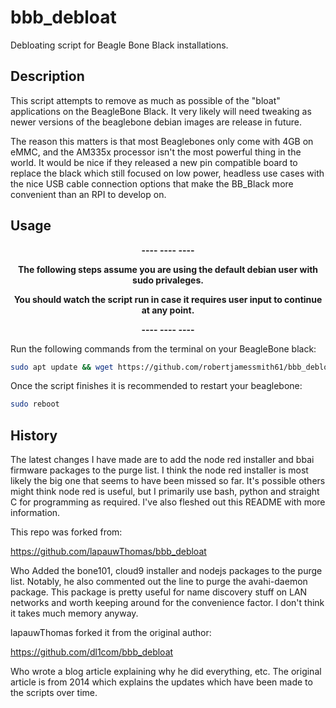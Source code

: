 # bbb_debloat

Debloating script for Beagle Bone Black installations.

## Description

This script attempts to remove as much as possible of the "bloat" applications on the BeagleBone Black. It very likely will need tweaking as newer versions of the beaglebone debian images are release in future.

The reason this matters is that most Beaglebones only come with 4GB on eMMC, and the AM335x processor isn't the most powerful thing in the world. It would be nice if they released a new pin compatible board to replace the black which still focused on low power, headless use cases with the nice USB cable connection options that make the BB_Black more convenient than an RPI to develop on.

## Usage

<div align="center">

  **---- ---- ----**
  
  **The following steps assume you are using the default debian user with sudo privaleges.**
  
  **You should watch the script run in case it requires user input to continue at any point.**

  **---- ---- ----**
  
</div>

Run the following commands from the terminal on your BeagleBone black:

```bash
sudo apt update && wget https://github.com/robertjamessmith61/bbb_debloat/raw/refs/heads/master/bbb_debloat.sh && chmod 777 bbb_debloat.sh && sudo ./bbb_debloat.sh -y
```

Once the script finishes it is recommended to restart your beaglebone:

```bash
sudo reboot
```

## History

The latest changes I have made are to add the node red installer and bbai firmware packages to the purge list. I think the node red installer is most likely the big one that seems to have been missed so far. It's possible others might think node red is useful, but I primarily use bash, python and straight C for programming as required.
I've also fleshed out this README with more information.

This repo was forked from:

https://github.com/lapauwThomas/bbb_debloat

Who Added the bone101, cloud9 installer and nodejs packages to the purge list.
Notably, he also commented out the line to purge the avahi-daemon package. This package is pretty useful for name discovery stuff on LAN networks and worth keeping around for the convenience factor. I don't think it takes much memory anyway.

lapauwThomas forked it from the original author:

https://github.com/dl1com/bbb_debloat

Who wrote a blog article explaining why he did everything, etc. The original article is from 2014 which explains the updates which have been made to the scripts over time.
